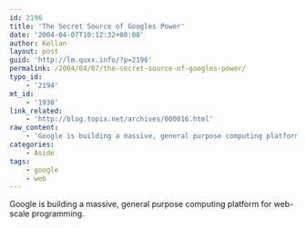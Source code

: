 ```yaml
---
id: 2196
title: 'The Secret Source of Googles Power'
date: '2004-04-07T10:12:32+00:00'
author: Kellan
layout: post
guid: 'http://lm.quxx.info/?p=2196'
permalink: /2004/04/07/the-secret-source-of-googles-power/
typo_id:
    - '2194'
mt_id:
    - '1930'
link_related:
    - 'http://blog.topix.net/archives/000016.html'
raw_content:
    - 'Google is building a massive, general purpose computing platform for web-scale programming.'
categories:
    - Aside
tags:
    - google
    - web
---
```


Google is building a massive, general purpose computing platform for web-scale programming.